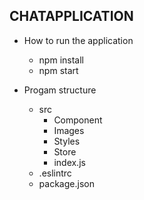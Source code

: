 CHATAPPLICATION
------------------------
 - How to run the application 
   - npm install
   - npm start


- Progam structure
  - src  
     - Component 
     - Images
     - Styles
     - Store
     - index.js   
  - .eslintrc
  - package.json
